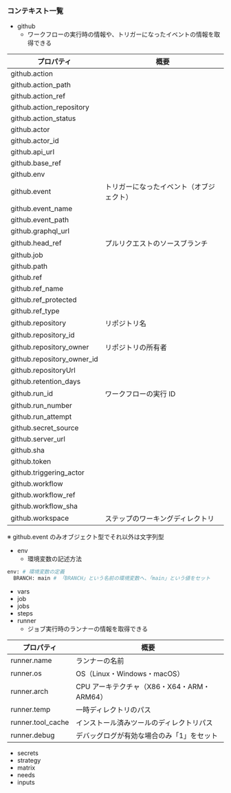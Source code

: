 ### コンテキスト一覧

- github
  - ワークフローの実行時の情報や、トリガーになったイベントの情報を取得できる

| プロパティ                 | 概要                                     |
| -------------------------- | ---------------------------------------- |
| github.action              |                                          |
| github.action_path         |                                          |
| github.action_ref          |                                          |
| github.action_repository   |                                          |
| github.action_status       |                                          |
| github.actor               |                                          |
| github.actor_id            |                                          |
| github.api_url             |                                          |
| github.base_ref            |                                          |
| github.env                 |                                          |
| github.event               | トリガーになったイベント（オブジェクト） |
| github.event_name          |                                          |
| github.event_path          |                                          |
| github.graphql_url         |                                          |
| github.head_ref            | プルリクエストのソースブランチ           |
| github.job                 |                                          |
| github.path                |                                          |
| github.ref                 |                                          |
| github.ref_name            |                                          |
| github.ref_protected       |                                          |
| github.ref_type            |                                          |
| github.repository          | リポジトリ名                             |
| github.repository_id       |                                          |
| github.repository_owner    | リポジトリの所有者                       |
| github.repository_owner_id |                                          |
| github.repositoryUrl       |                                          |
| github.retention_days      |                                          |
| github.run_id              | ワークフローの実行 ID                    |
| github.run_number          |                                          |
| github.run_attempt         |                                          |
| github.secret_source       |                                          |
| github.server_url          |                                          |
| github.sha                 |                                          |
| github.token               |                                          |
| github.triggering_actor    |                                          |
| github.workflow            |                                          |
| github.workflow_ref        |                                          |
| github.workflow_sha        |                                          |
| github.workspace           | ステップのワーキングディレクトリ         |

※ github.event のみオブジェクト型でそれ以外は文字列型

- env
  - 環境変数の記述方法

```bash
env: # 環境変数の定義
  BRANCH: main # 「BRANCH」という名前の環境変数へ、「main」という値をセット
```

- vars
- job
- jobs
- steps
- runner
  - ジョブ実行時のランナーの情報を取得できる

| プロパティ        | 概要                                       |
| ----------------- | ------------------------------------------ |
| runner.name       | ランナーの名前                             |
| runner.os         | OS（Linux・Windows・macOS）                |
| runner.arch       | CPU アーキテクチャ（X86・X64・ARM・ARM64） |
| runner.temp       | 一時ディレクトリのパス                     |
| runner.tool_cache | インストール済みツールのディレクトリパス   |
| runner.debug      | デバッグログが有効な場合のみ「1」をセット  |

- secrets
- strategy
- matrix
- needs
- inputs
